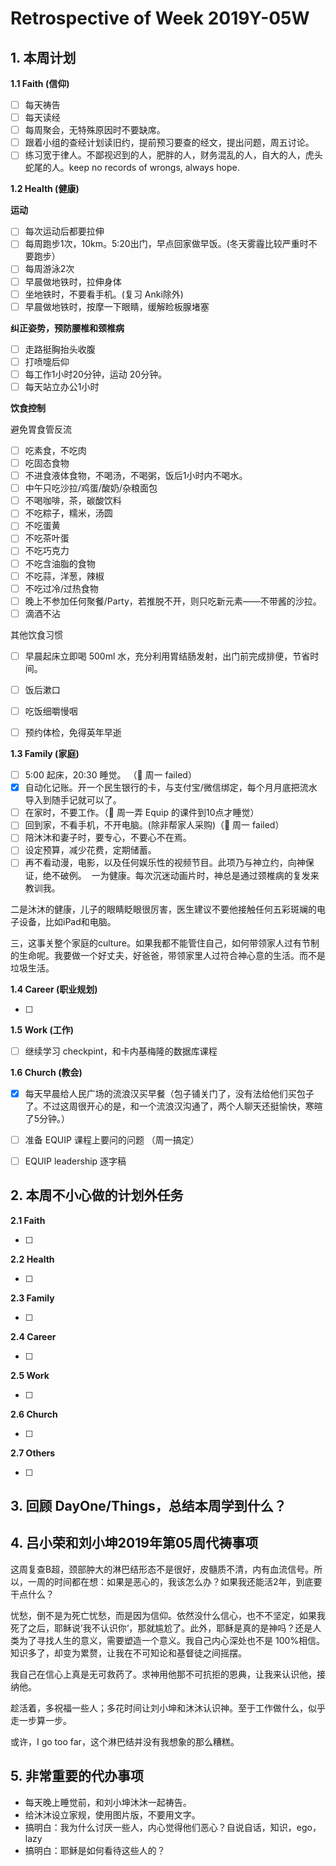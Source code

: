 # Retrospective of Week 2019Y-05W

## 1. 本周计划

**1.1 Faith (信仰)**

- [ ] 每天祷告
- [ ] 每天读经
- [ ] 每周聚会，无特殊原因时不要缺席。
- [ ] 跟着小组的查经计划读旧约，提前预习要查的经文，提出问题，周五讨论。
- [ ] 练习宽于律人。不鄙视迟到的人，肥胖的人，财务混乱的人，自大的人，虎头蛇尾的人。keep no records of wrongs, always hope.

**1.2 Health (健康)**

**运动**

- [ ] 每次运动后都要拉伸
- [ ] 每周跑步1次，10km。5:20出门，早点回家做早饭。(冬天雾霾比较严重时不要跑步）
- [ ] 每周游泳2次
- [ ] 早晨做地铁时，拉伸身体
- [ ] 坐地铁时，不要看手机。(复习 Anki除外)
- [ ] 早晨做地铁时，按摩一下眼睛，缓解睑板腺堵塞

**纠正姿势，预防腰椎和颈椎病**

- [ ] 走路挺胸抬头收腹
- [ ] 打喷嚏后仰
- [ ] 每工作1小时20分钟，运动 20分钟。
- [ ] 每天站立办公1小时

**饮食控制**

避免胃食管反流

- [ ] 吃素食，不吃肉
- [ ] 吃固态食物
- [ ] 不进食液体食物，不喝汤，不喝粥，饭后1小时内不喝水。
- [ ] 中午只吃沙拉/鸡蛋/酸奶/杂粮面包
- [ ] 不喝咖啡，茶，碳酸饮料
- [ ] 不吃粽子，糯米，汤圆
- [ ] 不吃蛋黄
- [ ] 不吃茶叶蛋
- [ ] 不吃巧克力
- [ ] 不吃含油脂的食物
- [ ] 不吃蒜，洋葱，辣椒
- [ ] 不吃过冷/过热食物
- [ ] 晚上不参加任何聚餐/Party，若推脱不开，则只吃新元素——不带酱的沙拉。
- [ ] 滴酒不沾

‌其他饮食习惯

- [ ] 早晨起床立即喝 500ml 水，充分利用胃结肠发射，出门前完成排便，节省时间。
- [ ] 饭后漱口
- [ ] 吃饭细嚼慢咽


- [ ] 预约体检，免得英年早逝

**1.3 Family (家庭)**

- [ ] 5:00 起床，20:30 睡觉。 （🔴 周一 failed）
- [x] 自动化记账。开一个民生银行的卡，与支付宝/微信绑定，每个月月底把流水导入到随手记就可以了。
- [ ] 在家时，不要工作。（🔴 周一弄 Equip 的课件到10点才睡觉）
- [ ] 回到家，不看手机，不开电脑。(除非帮家人采购)（🔴 周一 failed）
- [ ] 陪沐沐和妻子时，要专心，不要心不在焉。
- [ ] 设定预算，减少花费，定期储蓄。
- [ ] 再不看动漫，电影，以及任何娱乐性的视频节目。此项乃与神立约，向神保证，绝不破例。 
一为健康。每次沉迷动画片时，神总是通过颈椎病的复发来教训我。

二是沐沐的健康，儿子的眼睛眨眼很厉害，医生建议不要他接触任何五彩斑斓的电子设备，比如iPad和电脑。

三，这事关整个家庭的culture。如果我都不能管住自己，如何带领家人过有节制的生命呢。我要做一个好丈夫，好爸爸，带领家里人过符合神心意的生活。而不是垃圾生活。

**1.4 Career (职业规划)**

- [ ] 

**1.5 Work (工作)**

- [ ] 继续学习 checkpint，和卡内基梅隆的数据库课程


**1.6 Church (教会)**

- [x] 每天早晨给人民广场的流浪汉买早餐（包子铺关门了，没有法给他们买包子了。不过这周很开心的是，和一个流浪汉沟通了，两个人聊天还挺愉快，寒暄了5分钟。）
- [ ] 准备 EQUIP 课程上要问的问题 （周一搞定）
- [ ] EQUIP leadership 逐字稿


## 2. 本周不小心做的计划外任务

**2.1 Faith**

- [ ]  

**2.2 Health**

- [ ]  

**2.3 Family**

- [ ] 

**2.4 Career**

- [ ]  

**2.5 Work**

- [ ]

**2.6 Church**

- [ ]

**2.7 Others**

- [ ]

## 3. 回顾 DayOne/Things，总结本周学到什么？ 


## 4. 吕小荣和刘小坤2019年第05周代祷事项

这周复查B超，颈部肿大的淋巴结形态不是很好，皮髓质不清，内有血流信号。所以，一周的时间都在想：如果是恶心的，我该怎么办？如果我还能活2年，到底要干点什么？

忧愁，倒不是为死亡忧愁，而是因为信仰。依然没什么信心，也不不坚定，如果我死了之后，耶稣说’我不认识你‘，那就尴尬了。此外，耶稣是真的是神吗？还是人类为了寻找人生的意义，需要塑造一个意义。我自己内心深处也不是 100%相信。知识多了，却变为累赘，让我在不可知论和基督徒之间摇摆。

我自己在信心上真是无可救药了。求神用他那不可抗拒的恩典，让我来认识他，接纳他。

趁活着，多祝福一些人；多花时间让刘小坤和沐沐认识神。至于工作做什么，似乎走一步算一步。


或许，I go too far，这个淋巴结并没有我想象的那么糟糕。


## 5. 非常重要的代办事项

- 每天晚上睡觉前，和刘小坤沐沐一起祷告。
- 给沐沐设立家规，使用图片版，不要用文字。
- 搞明白：我为什么讨厌一些人，内心觉得他们恶心？自说自话，知识，ego，lazy
- 搞明白：耶稣是如何看待这些人的？

